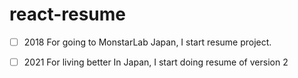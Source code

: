 # react-resume

-[ ] 2018 For going to MonstarLab Japan, I start resume project.


-[ ] 2021 For living better In Japan, I start doing resume of version 2
